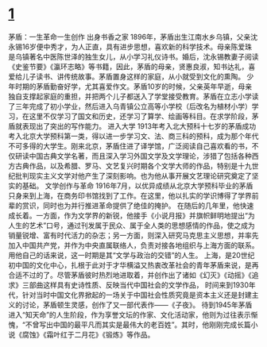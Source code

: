 # [1](https://github.com/platojobs/SFLOG/issues/212)

茅盾：一生革命一生创作
出身书香之家
1896年，茅盾出生江南水乡乌镇，父亲沈永锡16岁便中秀才，为人正直，具有进步思想，喜欢新的科学技术。母亲陈爱珠是乌镇著名中医陈世泽的独生女儿，从小学习礼仪诗书。婚后，沈永锡教妻子阅读《史鉴节要》《瀛环志略》等书籍，因此，茅盾的母亲，贤惠良淑，知书达礼，喜爱给儿子读书、讲传统故事。茅盾置身这样的家庭，从小就受到文化的熏陶。
少年时期的茅盾勤奋好学，尤其喜爱作文。茅盾10岁的时候，父亲英年早逝，母亲独自支撑起家庭的重担，并把两个儿子都送入了学堂接受教育。茅盾在立志小学读了三年完成了初小学业，然后进入乌青镇公立高等小学校（后改名为植材小学）学习，在这里不仅学习了国文和历史，还学习了算学、绘画等科目。在求学阶段，茅盾就表现出了突出的写作能力。
进入大学
1913年考入北大预科十七岁的茅盾成功考入北京大学预科第一类，得以进一步学习文、法、商三科的预科，成为那个年代不可多得的大学生。刚来北京，茅盾住进了译学馆，广泛阅读自己喜欢看的书，不仅研读中国古典文学名著，而且深入学习外国文学及文学理论，涉猎了包括各种西方古典作品，以及希腊、罗马、文艺复兴时期各个文学大师的作品，特别是十九世纪批判现实主义文学对他产生了深刻影响。也为他从事开展文艺理论研究奠定了坚实的基础。
文学创作与革命
1916年7月，以优异成绩从北京大学预科毕业的茅盾只身来到上海，在商务印书馆找到了工作。在这里，他以扎实的学识博得了学界前辈的赏识，同时也为并行推进革命提供了绝佳的掩护。
在随后的几年里，他快速成长着。一方面，作为文学界的新锐，他接手《小说月报》并旗帜鲜明地提出“为人生的艺术”口号，通过刊发属于民众、属于全人类的思想感情的作品，使之成为销量锐增、富有时代活力的杂志；另一方面，则深入研究马克思主义思想，并率先加入中国共产党，并作为中央直属联络人，负责对接各地组织与上海方面的联系。
用他自己的话来说，这一时期是其“文学与政治的交错”的人生。
上海，是20世纪初中国的文化中心，扎根于此对于才华横溢又热衷改革社会的青年茅盾来说，是再合适不过的了。尽管茅盾彼时热烈地进取着，并创作出了诸如《幻灭》《动摇》《追求》三部曲这样具有史诗性质、反映当代中国社会的文学作品，
时间来到1930年代，针对当时中国文化界掀起的一场关于中国社会性质究竟是资本主义还是封建主义的讨论，茅盾顿生灵感，创作了又一部代表作——《子夜》。
待到1945年茅盾进入“知天命”的人生阶段，作为享誉文坛的作家、文化活动家，他则为过往表示惭愧，“不曾写出中国的最平凡而其实是最伟大的老百姓”。其时，他刚刚完成长篇小说《腐蚀》《霜叶红于二月花》《锻炼》等作品。
